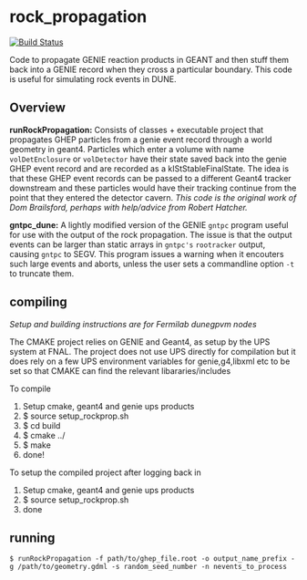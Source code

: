 # rock_propagation

[![Build Status](https://travis-ci.org/ebrianne/rock_propagation.svg?branch=master)](https://travis-ci.org/ebrianne/rock_propagation)

Code to propagate GENIE reaction products in GEANT and then stuff them back into a GENIE record when they cross a particular boundary. This code is useful for simulating rock events in DUNE.

## Overview

**runRockPropagation:** Consists of classes + executable project that propagates GHEP particles from a genie event record through a world geometry in geant4.  Particles which enter a volume with name `volDetEnclosure`  or `volDetector` have their state saved back into the genie GHEP event record and are recorded as a kIStStableFinalState.  The idea is that these GHEP event records can be passed to a different Geant4 tracker downstream and these particles would have their tracking continue from the point that they entered the detector cavern. *This code is the original work of Dom Brailsford, perhaps with help/advice from Robert Hatcher.*

**gntpc_dune:** A lightly modified version of the GENIE `gntpc` program useful for use with the output of the rock propagation. The issue is that the output events can be larger than static arrays in `gntpc's` `rootracker` output, causing `gntpc` to SEGV. This program issues a warning when it encouters such large events and aborts, unless the user sets a commandline option `-t` to truncate them.

## compiling

*Setup and building instructions are for Fermilab dunegpvm nodes*

The CMAKE project relies on GENIE and Geant4, as setup by the UPS system at FNAL.  The project does not use UPS directly for compilation but it does rely on a few UPS environment variables for genie,g4,libxml etc to be set so that CMAKE can find the relevant libararies/includes

To compile
1) Setup cmake, geant4 and genie ups products
2) $ source setup_rockprop.sh
3) $ cd build
4) $ cmake ../
5) $ make
6) done!

To setup the compiled project after logging back in
1) Setup cmake, geant4 and genie ups products
2) $ source setup_rockprop.sh
3) done

## running

    $ runRockPropagation -f path/to/ghep_file.root -o output_name_prefix -g /path/to/geometry.gdml -s random_seed_number -n nevents_to_process
